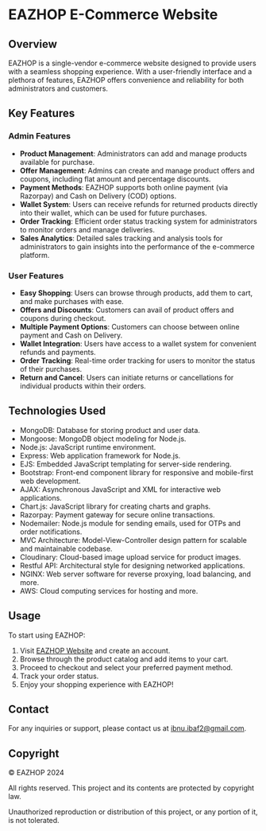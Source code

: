 # EAZHOP E-Commerce Website

## Overview
EAZHOP is a single-vendor e-commerce website designed to provide users with a seamless shopping experience. With a user-friendly interface and a plethora of features, EAZHOP offers convenience and reliability for both administrators and customers.

## Key Features

### Admin Features
- **Product Management**: Administrators can add and manage products available for purchase.
- **Offer Management**: Admins can create and manage product offers and coupons, including flat amount and percentage discounts.
- **Payment Methods**: EAZHOP supports both online payment (via Razorpay) and Cash on Delivery (COD) options.
- **Wallet System**: Users can receive refunds for returned products directly into their wallet, which can be used for future purchases.
- **Order Tracking**: Efficient order status tracking system for administrators to monitor orders and manage deliveries.
- **Sales Analytics**: Detailed sales tracking and analysis tools for administrators to gain insights into the performance of the e-commerce platform.

### User Features
- **Easy Shopping**: Users can browse through products, add them to cart, and make purchases with ease.
- **Offers and Discounts**: Customers can avail of product offers and coupons during checkout.
- **Multiple Payment Options**: Customers can choose between online payment and Cash on Delivery.
- **Wallet Integration**: Users have access to a wallet system for convenient refunds and payments.
- **Order Tracking**: Real-time order tracking for users to monitor the status of their purchases.
- **Return and Cancel**: Users can initiate returns or cancellations for individual products within their orders.

## Technologies Used
- MongoDB: Database for storing product and user data.
- Mongoose: MongoDB object modeling for Node.js.
- Node.js: JavaScript runtime environment.
- Express: Web application framework for Node.js.
- EJS: Embedded JavaScript templating for server-side rendering.
- Bootstrap: Front-end component library for responsive and mobile-first web development.
- AJAX: Asynchronous JavaScript and XML for interactive web applications.
- Chart.js: JavaScript library for creating charts and graphs.
- Razorpay: Payment gateway for secure online transactions.
- Nodemailer: Node.js module for sending emails, used for OTPs and order notifications.
- MVC Architecture: Model-View-Controller design pattern for scalable and maintainable codebase.
- Cloudinary: Cloud-based image upload service for product images.
- Restful API: Architectural style for designing networked applications.
- NGINX: Web server software for reverse proxying, load balancing, and more.
- AWS: Cloud computing services for hosting and more.

## Usage
To start using EAZHOP:
1. Visit [EAZHOP Website](https://eazhop.shop) and create an account.
2. Browse through the product catalog and add items to your cart.
3. Proceed to checkout and select your preferred payment method.
4. Track your order status.
5. Enjoy your shopping experience with EAZHOP!

## Contact
For any inquiries or support, please contact us at ibnu.ibaf2@gmail.com.


## Copyright
© EAZHOP 2024

All rights reserved. This project and its contents are protected by copyright law.

Unauthorized reproduction or distribution of this project, or any portion of it, is not tolerated.